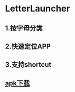 # LetterLauncher

## 1.按字母分类

## 2.快速定位APP

## 3.支持shortcut

## [apk下载](https://letterlauncher-1254131086.cos.ap-beijing.myqcloud.com/letterLauncher.apk)


